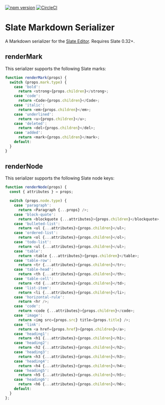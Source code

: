[![npm version](https://badge.fury.io/js/slate-md-serializer.svg)](https://badge.fury.io/js/slate-md-serializer) [![CircleCI](https://circleci.com/gh/tommoor/slate-md-serializer.svg?style=svg)](https://circleci.com/gh/tommoor/slate-md-serializer)

# Slate Markdown Serializer

A Markdown serializer for the [Slate Editor](http://slatejs.org). Requires Slate 0.32+.


## renderMark

This serializer supports the following Slate marks:

```javascript
function renderMark(props) {
  switch (props.mark.type) {
    case 'bold':
      return <strong>{props.children}</strong>;
    case 'code':
      return <Code>{props.children}</Code>;
    case 'italic':
      return <em>{props.children}</em>;
    case 'underlined':
      return <u>{props.children}</u>;
    case 'deleted':
      return <del>{props.children}</del>;
    case 'added':
      return <mark>{props.children}</mark>;
    default:
  }
}
```

## renderNode

This serializer supports the following Slate node keys:

```javascript
function renderNode(props) {
  const { attributes } = props;

  switch (props.node.type) {
    case 'paragraph':
      return <Paragraph {...props} />;
    case 'block-quote':
      return <blockquote {...attributes}>{props.children}</blockquote>;
    case 'bulleted-list':
      return <ul {...attributes}>{props.children}</ul>;
    case 'ordered-list':
      return <ol {...attributes}>{props.children}</ol>;
    case 'todo-list':
      return <ul {...attributes}>{props.children}</ul>;
    case 'table':
      return <table {...attributes}>{props.children}</table>;
    case 'table-row':
      return <tr {...attributes}>{props.children}</tr>;
    case 'table-head':
      return <th {...attributes}>{props.children}</th>;
    case 'table-cell':
      return <td {...attributes}>{props.children}</td>;
    case 'list-item':
      return <li {...attributes}>{props.children}</li>;
    case 'horizontal-rule':
      return <hr />;
    case 'code':
      return <code {...attributes}>{props.children}</code>;
    case 'image':
      return <img src={props.src} title={props.title} />;
    case 'link':
      return <a href={props.href}>{props.children}</a>;
    case 'heading1':
      return <h1 {...attributes}>{props.children}</h1>;
    case 'heading2':
      return <h2 {...attributes}>{props.children}</h2>;
    case 'heading3':
      return <h3 {...attributes}>{props.children}</h3>;
    case 'heading4':
      return <h4 {...attributes}>{props.children}</h4>;
    case 'heading5':
      return <h5 {...attributes}>{props.children}</h5>;
    case 'heading6':
      return <h6 {...attributes}>{props.children}</h6>;
    default:
  }
};
```
